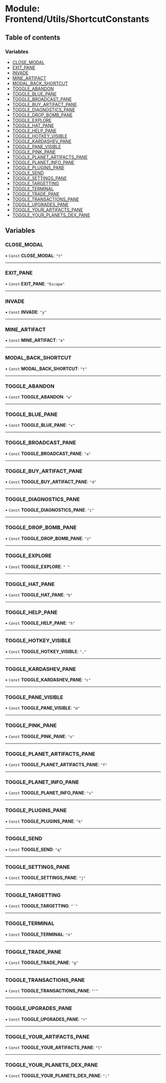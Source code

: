 # Module: Frontend/Utils/ShortcutConstants

## Table of contents

### Variables

- [CLOSE_MODAL](Frontend_Utils_ShortcutConstants.md#close_modal)
- [EXIT_PANE](Frontend_Utils_ShortcutConstants.md#exit_pane)
- [INVADE](Frontend_Utils_ShortcutConstants.md#invade)
- [MINE_ARTIFACT](Frontend_Utils_ShortcutConstants.md#mine_artifact)
- [MODAL_BACK_SHORTCUT](Frontend_Utils_ShortcutConstants.md#modal_back_shortcut)
- [TOGGLE_ABANDON](Frontend_Utils_ShortcutConstants.md#toggle_abandon)
- [TOGGLE_BLUE_PANE](Frontend_Utils_ShortcutConstants.md#toggle_blue_pane)
- [TOGGLE_BROADCAST_PANE](Frontend_Utils_ShortcutConstants.md#toggle_broadcast_pane)
- [TOGGLE_BUY_ARTIFACT_PANE](Frontend_Utils_ShortcutConstants.md#toggle_buy_artifact_pane)
- [TOGGLE_DIAGNOSTICS_PANE](Frontend_Utils_ShortcutConstants.md#toggle_diagnostics_pane)
- [TOGGLE_DROP_BOMB_PANE](Frontend_Utils_ShortcutConstants.md#toggle_drop_bomb_pane)
- [TOGGLE_EXPLORE](Frontend_Utils_ShortcutConstants.md#toggle_explore)
- [TOGGLE_HAT_PANE](Frontend_Utils_ShortcutConstants.md#toggle_hat_pane)
- [TOGGLE_HELP_PANE](Frontend_Utils_ShortcutConstants.md#toggle_help_pane)
- [TOGGLE_HOTKEY_VISIBLE](Frontend_Utils_ShortcutConstants.md#toggle_hotkey_visible)
- [TOGGLE_KARDASHEV_PANE](Frontend_Utils_ShortcutConstants.md#toggle_kardashev_pane)
- [TOGGLE_PANE_VISIBLE](Frontend_Utils_ShortcutConstants.md#toggle_pane_visible)
- [TOGGLE_PINK_PANE](Frontend_Utils_ShortcutConstants.md#toggle_pink_pane)
- [TOGGLE_PLANET_ARTIFACTS_PANE](Frontend_Utils_ShortcutConstants.md#toggle_planet_artifacts_pane)
- [TOGGLE_PLANET_INFO_PANE](Frontend_Utils_ShortcutConstants.md#toggle_planet_info_pane)
- [TOGGLE_PLUGINS_PANE](Frontend_Utils_ShortcutConstants.md#toggle_plugins_pane)
- [TOGGLE_SEND](Frontend_Utils_ShortcutConstants.md#toggle_send)
- [TOGGLE_SETTINGS_PANE](Frontend_Utils_ShortcutConstants.md#toggle_settings_pane)
- [TOGGLE_TARGETTING](Frontend_Utils_ShortcutConstants.md#toggle_targetting)
- [TOGGLE_TERMINAL](Frontend_Utils_ShortcutConstants.md#toggle_terminal)
- [TOGGLE_TRADE_PANE](Frontend_Utils_ShortcutConstants.md#toggle_trade_pane)
- [TOGGLE_TRANSACTIONS_PANE](Frontend_Utils_ShortcutConstants.md#toggle_transactions_pane)
- [TOGGLE_UPGRADES_PANE](Frontend_Utils_ShortcutConstants.md#toggle_upgrades_pane)
- [TOGGLE_YOUR_ARTIFACTS_PANE](Frontend_Utils_ShortcutConstants.md#toggle_your_artifacts_pane)
- [TOGGLE_YOUR_PLANETS_DEX_PANE](Frontend_Utils_ShortcutConstants.md#toggle_your_planets_dex_pane)

## Variables

### CLOSE_MODAL

• `Const` **CLOSE_MODAL**: `"t"`

---

### EXIT_PANE

• `Const` **EXIT_PANE**: `"Escape"`

---

### INVADE

• `Const` **INVADE**: `"y"`

---

### MINE_ARTIFACT

• `Const` **MINE_ARTIFACT**: `"e"`

---

### MODAL_BACK_SHORTCUT

• `Const` **MODAL_BACK_SHORTCUT**: `"t"`

---

### TOGGLE_ABANDON

• `Const` **TOGGLE_ABANDON**: `"w"`

---

### TOGGLE_BLUE_PANE

• `Const` **TOGGLE_BLUE_PANE**: `"v"`

---

### TOGGLE_BROADCAST_PANE

• `Const` **TOGGLE_BROADCAST_PANE**: `"a"`

---

### TOGGLE_BUY_ARTIFACT_PANE

• `Const` **TOGGLE_BUY_ARTIFACT_PANE**: `"d"`

---

### TOGGLE_DIAGNOSTICS_PANE

• `Const` **TOGGLE_DIAGNOSTICS_PANE**: `"i"`

---

### TOGGLE_DROP_BOMB_PANE

• `Const` **TOGGLE_DROP_BOMB_PANE**: `"z"`

---

### TOGGLE_EXPLORE

• `Const` **TOGGLE_EXPLORE**: `" "`

---

### TOGGLE_HAT_PANE

• `Const` **TOGGLE_HAT_PANE**: `"b"`

---

### TOGGLE_HELP_PANE

• `Const` **TOGGLE_HELP_PANE**: `"h"`

---

### TOGGLE_HOTKEY_VISIBLE

• `Const` **TOGGLE_HOTKEY_VISIBLE**: `","`

---

### TOGGLE_KARDASHEV_PANE

• `Const` **TOGGLE_KARDASHEV_PANE**: `"c"`

---

### TOGGLE_PANE_VISIBLE

• `Const` **TOGGLE_PANE_VISIBLE**: `"m"`

---

### TOGGLE_PINK_PANE

• `Const` **TOGGLE_PINK_PANE**: `"x"`

---

### TOGGLE_PLANET_ARTIFACTS_PANE

• `Const` **TOGGLE_PLANET_ARTIFACTS_PANE**: `"f"`

---

### TOGGLE_PLANET_INFO_PANE

• `Const` **TOGGLE_PLANET_INFO_PANE**: `"s"`

---

### TOGGLE_PLUGINS_PANE

• `Const` **TOGGLE_PLUGINS_PANE**: `"k"`

---

### TOGGLE_SEND

• `Const` **TOGGLE_SEND**: `"q"`

---

### TOGGLE_SETTINGS_PANE

• `Const` **TOGGLE_SETTINGS_PANE**: `"j"`

---

### TOGGLE_TARGETTING

• `Const` **TOGGLE_TARGETTING**: `` "`" ``

---

### TOGGLE_TERMINAL

• `Const` **TOGGLE_TERMINAL**: `"n"`

---

### TOGGLE_TRADE_PANE

• `Const` **TOGGLE_TRADE_PANE**: `"g"`

---

### TOGGLE_TRANSACTIONS_PANE

• `Const` **TOGGLE_TRANSACTIONS_PANE**: `"'"`

---

### TOGGLE_UPGRADES_PANE

• `Const` **TOGGLE_UPGRADES_PANE**: `"r"`

---

### TOGGLE_YOUR_ARTIFACTS_PANE

• `Const` **TOGGLE_YOUR_ARTIFACTS_PANE**: `"l"`

---

### TOGGLE_YOUR_PLANETS_DEX_PANE

• `Const` **TOGGLE_YOUR_PLANETS_DEX_PANE**: `";"`
